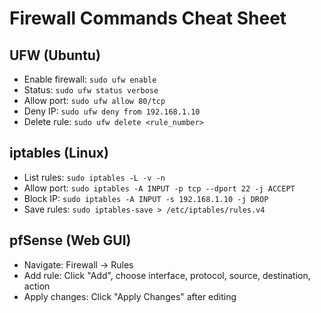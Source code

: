 # Firewall Commands Cheat Sheet

## UFW (Ubuntu)
- Enable firewall: `sudo ufw enable`
- Status: `sudo ufw status verbose`
- Allow port: `sudo ufw allow 80/tcp`
- Deny IP: `sudo ufw deny from 192.168.1.10`
- Delete rule: `sudo ufw delete <rule_number>`

## iptables (Linux)
- List rules: `sudo iptables -L -v -n`
- Allow port: `sudo iptables -A INPUT -p tcp --dport 22 -j ACCEPT`
- Block IP: `sudo iptables -A INPUT -s 192.168.1.10 -j DROP`
- Save rules: `sudo iptables-save > /etc/iptables/rules.v4`

## pfSense (Web GUI)
- Navigate: Firewall → Rules
- Add rule: Click "Add", choose interface, protocol, source, destination, action
- Apply changes: Click "Apply Changes" after editing
